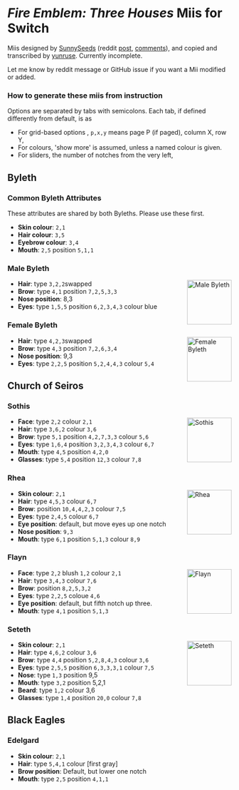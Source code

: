 # *Fire Emblem: Three Houses* Miis for Switch

Miis designed by [SunnySeeds] (reddit [post], [comments]), and copied and transcribed by [yunruse]. Currently incomplete.

Let me know by reddit message or GitHub issue if you want a Mii modified or added.

[SunnySeeds]: https://reddit.com/u/sunnyseeds
[yunruse]: https://reddit.com/u/yunruse
[post]: https://imgur.com/gallery/1w0Wmm0
[comments]: https://www.reddit.com/r/fireemblem/comments/d1huf4

### How to generate these miis from instruction

Options are separated by tabs with semicolons. Each tab, if defined differently from default, is as

  - For grid-based options , `p,x,y` means page P (if paged), column X, row Y,
  - For colours, 'show more' is assumed, unless a named colour is given.
  - For sliders, the number of notches from the very left,



## Byleth

### Common Byleth Attributes

These attributes are shared by both Byleths. Please use these first.

  - **Skin colour**: `2,1`
  - **Hair colour**: `3,5`
  - **Eyebrow colour**: `3,4`
  - **Mouth**: `2,5` position `5,1,1`

### Male Byleth

<img src="https://i.imgur.com/UDU7JHd.jpg" alt="Male Byleth" width=100 align=right />

  - **Hair**: type `3,2,2`swapped
  - **Brow**: type `4,1` position `7,2,5,3,3`
  - **Nose position**: 8,3
  - **Eyes**: type `1,5,5` position `6,2,3,4,3` colour blue

### Female Byleth

<img src="https://i.imgur.com/QR1eMtk.jpg" alt="Female Byleth" width=100 align=right />

  - **Hair**: type `4,2,3`swapped
  - **Brow**: type `4,3` position `7,2,6,3,4`
  - **Nose position**: 9,3
  - **Eyes**: type `2,2,5` position `5,2,4,4,3` colour `5,4`

## Church of Seiros

### Sothis

<img src="https://i.imgur.com/vlyVM5e.jpg" alt="Sothis" width=100 align=right />

  - **Face**: type `2,2` colour `2,1`
  - **Hair**: type `3,6,2` colour `3,6`
  - **Brow**: type `5,1` position `4,2,7,3,3` colour `5,6`
  - **Eyes**: type `1,6,4` position `3,2,3,4,3` colour `6,7`
  - **Mouth**: type `4,5` position `4,2,0`
  - **Glasses**: type `5,4` position `12,3` colour `7,8`

### Rhea

<img src="https://i.imgur.com/V6cOHOw.jpg" alt="Rhea" width=100 align=right />

  - **Skin colour**: `2,1`
  - **Hair**: type `4,5,3` colour `6,7`
  - **Brow**: position `10,4,4,2,3` colour `7,5`
  - **Eyes**: type `2,4,5` colour `6,7`
  - **Eye position**: default, but move eyes up one notch
  - **Nose position**: `9,3`
  - **Mouth**: type `6,1` position `5,1,3` colour `8,9`

### Flayn

<img src="https://i.imgur.com/Qaviupw.jpg" alt="Flayn" width=100 align=right />

  - **Face**: type `2,2` blush `1,2` colour `2,1`
  - **Hair**: type `3,4,3` colour `7,6`
  - **Brow**: position `8,2,5,3,2`
  - **Eyes**: type `2,2,5` coloue `4,6`
  - **Eye position**: default, but fifth notch up three.
  - **Mouth**: type `4,1` position `5,1,3`

### Seteth

<img src="https://i.imgur.com/foTvXwf.jpg" alt="Seteth" width=100 align=right />

  - **Skin colour**: `2,1`
  - **Hair**: type `4,6,2` colour `3,6`
  - **Brow**: type `4,4` position `5,2,8,4,3` colour `3,6`
  - **Eyes**: type `2,5,5` position `6,3,3,3,1` colour `7,5`
  - **Nose**: type `1,3` position 9,5
  - **Mouth**: type `3,2` position 5,2,1
  - **Beard**: type `1,2` colour 3,6
  - **Glasses**: type `1,4` position `20,0` colour `7,8`


## Black Eagles

### Edelgard

  - **Skin colour**: `2,1`
  - **Hair**: type `5,4,1` colour [first gray]
  - **Brow position**: Default, but lower one notch
  - **Mouth**: type `2,5` position `4,1,1`

